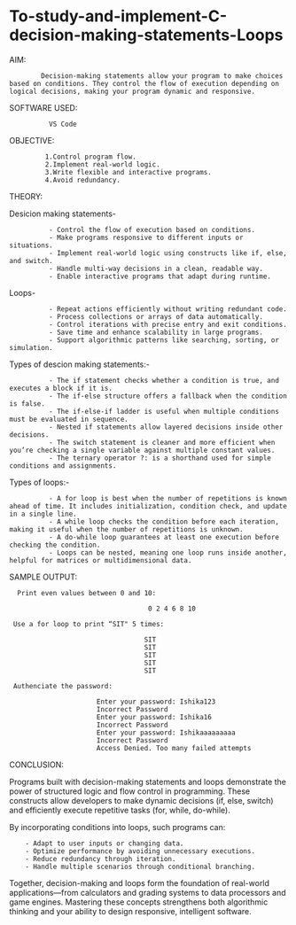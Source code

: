 # To-study-and-implement-C-decision-making-statements-Loops

AIM:

            Decision-making statements allow your program to make choices based on conditions. They control the flow of execution depending on logical decisions, making your program dynamic and responsive.


SOFTWARE USED:

              VS Code


OBJECTIVE:

             1.Control program flow.
             2.Implement real-world logic.
             3.Write flexible and interactive programs.
             4.Avoid redundancy.

THEORY:

Desicion making statements-

              - Control the flow of execution based on conditions.
              - Make programs responsive to different inputs or situations.
              - Implement real-world logic using constructs like if, else, and switch.
              - Handle multi-way decisions in a clean, readable way.
              - Enable interactive programs that adapt during runtime.
              
Loops-

              - Repeat actions efficiently without writing redundant code.
              - Process collections or arrays of data automatically.
              - Control iterations with precise entry and exit conditions.
              - Save time and enhance scalability in large programs.
              - Support algorithmic patterns like searching, sorting, or simulation.

Types of descion making statements:-

              - The if statement checks whether a condition is true, and executes a block if it is.
              - The if-else structure offers a fallback when the condition is false.
              - The if-else-if ladder is useful when multiple conditions must be evaluated in sequence.
              - Nested if statements allow layered decisions inside other decisions.
              - The switch statement is cleaner and more efficient when you’re checking a single variable against multiple constant values.
              - The ternary operator ?: is a shorthand used for simple conditions and assignments.

Types of loops:-

              - A for loop is best when the number of repetitions is known ahead of time. It includes initialization, condition check, and update in a single line.
              - A while loop checks the condition before each iteration, making it useful when the number of repetitions is unknown.
              - A do-while loop guarantees at least one execution before checking the condition.
              - Loops can be nested, meaning one loop runs inside another, helpful for matrices or multidimensional data.


SAMPLE OUTPUT:

      Print even values between 0 and 10:

                                       0 2 4 6 8 10

     Use a for loop to print “SIT" 5 times:

                                      SIT
                                      SIT
                                      SIT
                                      SIT
                                      SIT

     Authenciate the password:
     
                          Enter your password: Ishika123
                          Incorrect Password
                          Enter your password: Ishika16
                          Incorrect Password
                          Enter your password: Ishikaaaaaaaaa
                          Incorrect Password
                          Access Denied. Too many failed attempts 


CONCLUSION:

Programs built with decision-making statements and loops demonstrate the power of structured logic and flow control in programming. These constructs allow developers to make dynamic decisions (if, else, switch) and efficiently execute repetitive tasks (for, while, do-while).

By incorporating conditions into loops, such programs can:

        - Adapt to user inputs or changing data.
        - Optimize performance by avoiding unnecessary executions.
        - Reduce redundancy through iteration.
        - Handle multiple scenarios through conditional branching.

Together, decision-making and loops form the foundation of real-world applications—from calculators and grading systems to data processors and game engines. Mastering these concepts strengthens both algorithmic thinking and your ability to design responsive, intelligent software.




                                      
                                  



              



   
